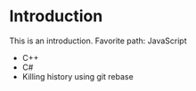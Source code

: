 Introduction
==========

This is an introduction.
Favorite path: JavaScript

* C++
* C#
* Killing history using git rebase

